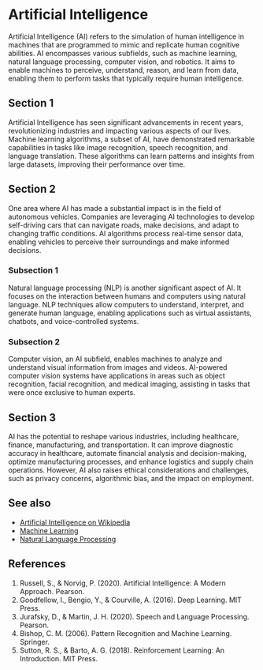# Artificial Intelligence


Artificial Intelligence (AI) refers to the simulation of human intelligence in machines that are programmed to mimic and replicate human cognitive abilities. AI encompasses various subfields, such as machine learning, natural language processing, computer vision, and robotics. It aims to enable machines to perceive, understand, reason, and learn from data, enabling them to perform tasks that typically require human intelligence.

## Section 1

Artificial Intelligence has seen significant advancements in recent years, revolutionizing industries and impacting various aspects of our lives. Machine learning algorithms, a subset of AI, have demonstrated remarkable capabilities in tasks like image recognition, speech recognition, and language translation. These algorithms can learn patterns and insights from large datasets, improving their performance over time.

## Section 2

One area where AI has made a substantial impact is in the field of autonomous vehicles. Companies are leveraging AI technologies to develop self-driving cars that can navigate roads, make decisions, and adapt to changing traffic conditions. AI algorithms process real-time sensor data, enabling vehicles to perceive their surroundings and make informed decisions.

### Subsection 1

Natural language processing (NLP) is another significant aspect of AI. It focuses on the interaction between humans and computers using natural language. NLP techniques allow computers to understand, interpret, and generate human language, enabling applications such as virtual assistants, chatbots, and voice-controlled systems.

### Subsection 2

Computer vision, an AI subfield, enables machines to analyze and understand visual information from images and videos. AI-powered computer vision systems have applications in areas such as object recognition, facial recognition, and medical imaging, assisting in tasks that were once exclusive to human experts.

## Section 3

AI has the potential to reshape various industries, including healthcare, finance, manufacturing, and transportation. It can improve diagnostic accuracy in healthcare, automate financial analysis and decision-making, optimize manufacturing processes, and enhance logistics and supply chain operations. However, AI also raises ethical considerations and challenges, such as privacy concerns, algorithmic bias, and the impact on employment.

## See also
- [Artificial Intelligence on Wikipedia](https://en.wikipedia.org/wiki/Artificial_intelligence)
- [Machine Learning](https://en.wikipedia.org/wiki/Machine_learning)
- [Natural Language Processing](https://en.wikipedia.org/wiki/Natural_language_processing)

## References
1. Russell, S., & Norvig, P. (2020). Artificial Intelligence: A Modern Approach. Pearson.
2. Goodfellow, I., Bengio, Y., & Courville, A. (2016). Deep Learning. MIT Press.
3. Jurafsky, D., & Martin, J. H. (2020). Speech and Language Processing. Pearson.
4. Bishop, C. M. (2006). Pattern Recognition and Machine Learning. Springer.
5. Sutton, R. S., & Barto, A. G. (2018). Reinforcement Learning: An Introduction. MIT Press.
